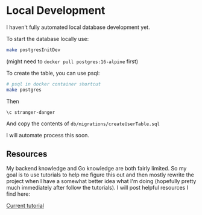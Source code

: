 # Local Development

I haven't fully automated local database development yet.

To start the database locally use:

```sh
make postgresInitDev
```

(might need to `docker pull postgres:16-alpine` first)

To create the table, you can use psql:

```sh
# psql in docker container shortcut
make postgres
```

Then

```
\c stranger-danger
```

And copy the contents of `db/migrations/createUserTable.sql`

I will automate process this soon.

## Resources

My backend knowledge and Go knowledge are both fairly limited. So my goal is to use tutorials to help me figure this out and then mostly rewrite the project when I have a somewhat better idea what I'm doing (hopefully pretty much immediately after follow the tutorials). I will post helpful resources I find here:

[Current tutorial](https://www.youtube.com/watch?v=W9SuX9c40s8)
